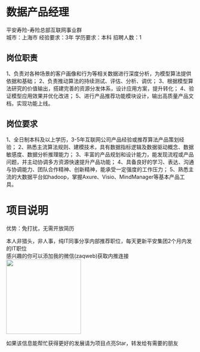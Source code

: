 # 数据产品经理
平安寿险-寿险总部互联网事业群  
城市：上海市 经验要求：3年 学历要求：本科  招聘人数：1

## 岗位职责
1、负责对各种场景的客户画像和行为等相关数据进行深度分析，为模型算法提供依据和基础；
 2、负责推动算法的持续测试、评估、分析、调优；
 3、根据模型算法研究的价值输出，搭建完善的资源分发体系，设计应用方案，提升转化；
 4、验证模型应用效果并优化改进；
 5、进行产品推荐功能模块设计，输出高质量产品文档，实现功能上线。

## 岗位要求
1、全日制本科及以上学历，3-5年互联网公司产品经验或推荐算法产品策划经验；
 2、熟悉主流算法规则、建模技术，具有数据指标逻辑及数据驱动概念、数据敏感度、数据分析推理能力；
 3、丰富的产品规划和设计能力，能发现流程或产品问题，并主动协调多方资源快速提升产品功能；
 4、具备良好的学习、表达、沟通与协调能力、团队合作精神、创新精神，能承受一定强度的工作压力；
 5、熟悉主流的大数据平台如hadoop，掌握Axure、Visio、MindManager等基本产品工具。

# 项目说明

优势：免打扰，无需开放简历

本人非猎头，非人事，纯IT同事分享内部推荐职位，每天更新平安集团2个月内发的IT职位  
感兴趣的你可以添加我的微信(zaqweb)获取内推连接  
<img src="https://github.com/zaqweb/PA-IT-JOBS/blob/master/WechatICode.jpeg"  height="200" width="200">

如果该信息能帮忙获得更好的发展请为项目点亮Star，转发给有需要的朋友




